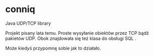 # conniq
Java UDP/TCP library

Projekt pisany lata temu. Proste wysyłanie obiektów przez TCP bądź pakietów UDP. Obok znajdowała się też klasa do obsługi SQL .

Może kiedyś przypomnę sobie jak to działało.

